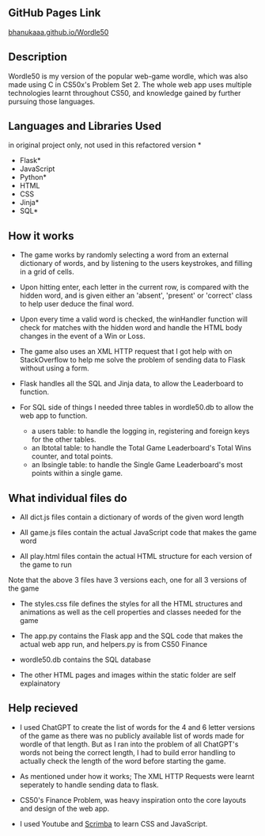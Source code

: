 ## GitHub Pages Link
<span style="font-size:1em;">[bhanukaaa.github.io/Wordle50](https://bhanukaaa.github.io/Wordle50)</span> 
## Description

Wordle50 is my version of the popular web-game wordle, which was also made using C in CS50x's Problem Set 2.
The whole web app uses multiple technologies learnt throughout CS50, and knowledge gained by further pursuing those languages.

## Languages and Libraries Used
in original project only, not used in this refactored version *
- Flask*
- JavaScript
- Python*
- HTML
- CSS
- Jinja*
- SQL*

## How it works

* The game works by randomly selecting a word from an external dictionary of words, and by listening to the users keystrokes, and filling in a grid of cells.

* Upon hitting enter, each letter in the current row, is compared with the hidden word, and is given either an 'absent', 'present' or 'correct' class to help user deduce the final word.

* Upon every time a valid word is checked, the winHandler function will check for matches with the hidden word and handle the HTML body changes in the event of a Win or Loss.

* The game also uses an XML HTTP request that I got help with on StackOverflow to help me solve the problem of sending data to Flask without using a form.

* Flask handles all the SQL and Jinja data, to allow the Leaderboard to function.

* For SQL side of things I needed three tables in wordle50.db to allow the web app to function.
    - a users table: to handle the logging in, registering and foreign keys for the other tables.
    - an lbtotal table: to handle the Total Game Leaderboard's Total Wins counter, and total points.
    - an lbsingle table: to handle the Single Game Leaderboard's most points within a single game.

## What individual files do

* All dict.js files contain a dictionary of words of the given word length

* All game.js files contain the actual JavaScript code that makes the game word

* All play.html files contain the actual HTML structure for each version of the game to run

Note that the above 3 files have 3 versions each, one for all 3 versions of the game

* The styles.css file defines the styles for all the HTML structures and animations as well as the cell properties and classes needed for the game

* The app.py contains the Flask app and the SQL code that makes the actual web app run, and helpers.py is from CS50 Finance

* wordle50.db contains the SQL database

* The other HTML pages and images within the static folder are self explainatory

## Help recieved

* I used ChatGPT to create the list of words for the 4 and 6 letter versions of the game as there was no publicly available list of words made for wordle of that length.
But as I ran into the problem of all ChatGPT's words not being the correct length, I had to build error handling to actually check the length of the word before starting the game.

* As mentioned under how it works;
The XML HTTP Requests were learnt seperately to handle sending data to flask.

* CS50's Finance Problem, was heavy inspiration onto the core layouts and design of the web app.

* I used Youtube and [Scrimba](https://scrimba.com) to learn CSS and JavaScript.

